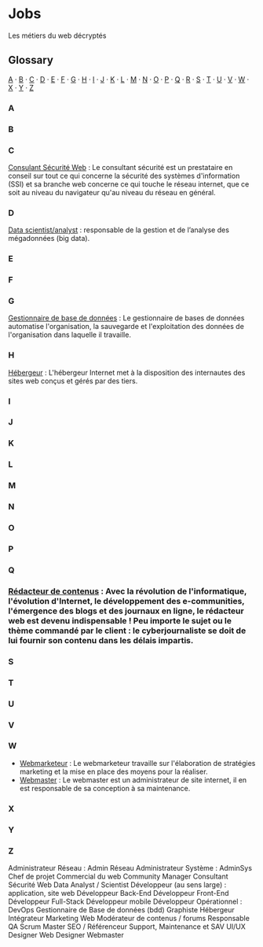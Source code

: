 # Jobs
Les métiers du web décryptés


## Glossary

[A](#a) ·
[B](#b) ·
[C](#c) ·
[D](#d) ·
[E](#e) ·
[F](#f) ·
[G](#g) ·
[H](#h) ·
[I](#i) ·
[J](#j) ·
[K](#k) ·
[L](#l) ·
[M](#m) ·
[N](#n) ·
[O](#o) ·
[P](#p) ·
[Q](#q) ·
[R](#r) ·
[S](#s) ·
[T](#t) ·
[U](#u) ·
[V](#v) ·
[W](#w) ·
[X](#x) ·
[Y](#y) ·
[Z](#z)

### A


### B


### C
[Consulant Sécurité Web](jobs/consultant_securite_web.md) : Le consultant sécurité est un prestataire en conseil sur tout ce qui concerne la sécurité des systèmes d'information (SSI) et sa branche web concerne ce qui touche le réseau internet, que ce soit au niveau du navigateur qu'au niveau du réseau en général.

### D
[Data scientist/analyst](jobs/data_scientist.md) : responsable de la gestion et de l’analyse des mégadonnées (big data).

### E


### F


### G
[Gestionnaire de base de données](jobs/gestionnaire_de_base_de_données.md) : Le gestionnaire de bases de données automatise l'organisation, la sauvegarde et l'exploitation des données de l'organisation dans laquelle il travaille.

### H
    
[Hébergeur](jobs/hebergeur.md) : L'hébergeur Internet met à la disposition des internautes des sites web conçus et gérés par des tiers.


### I


### J


### K


### L


### M


### N


### O


### P


### Q


### [Rédacteur de contenus](jobs/rédacteur_de_contenus.md) : Avec la révolution de l'informatique, l'évolution d'Internet, le développement des e-communities, l'émergence des blogs et des journaux en ligne, le rédacteur web est devenu indispensable ! Peu importe le sujet ou le thème commandé par le client : le cyberjournaliste se doit de lui fournir son contenu dans les délais impartis.


### S


### T


### U


### V


### W

* [Webmarketeur](jobs/webmarketeur.md) : Le webmarketeur travaille sur l'élaboration de stratégies marketing et la mise en place des moyens pour la réaliser.
* [Webmaster](jobs/webmaster.md) : Le webmaster est un administrateur de site internet, il en est responsable de sa conception à sa maintenance.

### X


### Y


### Z


 Administrateur Réseau : Admin Réseau
 Administrateur Système : AdminSys
 Chef de projet
 Commercial du web
 Community Manager
 Consultant Sécurité Web
 Data Analyst / Scientist
 Développeur (au sens large) : application, site web 
 Développeur Back-End
 Développeur Front-End
 Développeur Full-Stack
 Développeur mobile 
 Développeur Opérationnel : DevOps
 Gestionnaire de Base de données (bdd)
 Graphiste
 Hébergeur 
 Intégrateur
 Marketing Web
 Modérateur de contenus / forums
 Responsable QA
 Scrum Master
 SEO / Référenceur 
 Support, Maintenance et SAV
 UI/UX Designer
 Web Designer
 Webmaster

